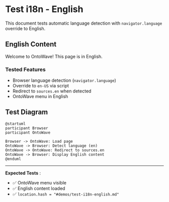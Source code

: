 # Test i18n - English

This document tests automatic language detection with `navigator.language` override to English.

## English Content

Welcome to OntoWave! This page is in English.

### Tested Features

- Browser language detection (`navigator.language`)
- Override to `en-US` via script
- Redirect to `sources.en` when detected
- OntoWave menu in English

## Test Diagram

```plantuml
@startuml
participant Browser
participant OntoWave

Browser -> OntoWave: Load page
OntoWave -> Browser: Detect language (en)
OntoWave -> OntoWave: Redirect to sources.en
OntoWave -> Browser: Display English content
@enduml
```

---

**Expected Tests** :

- ✅ OntoWave menu visible
- ✅ English content loaded
- ✅ `location.hash = "#demos/test-i18n-english.md"`
